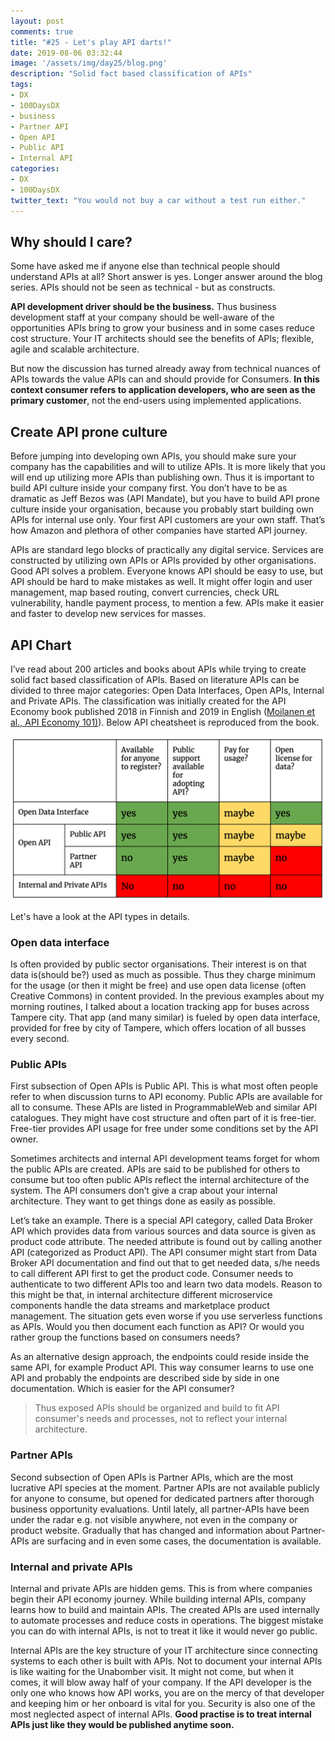 ```yaml
---
layout: post
comments: true
title: "#25 - Let's play API darts!"
date: 2019-08-06 03:32:44
image: '/assets/img/day25/blog.png'
description: "Solid fact based classification of APIs"
tags:
- DX 
- 100DaysDX
- business
- Partner API
- Open API 
- Public API
- Internal API
categories:
- DX
- 100DaysDX
twitter_text: "You would not buy a car without a test run either."
---
```


## Why should I care?

Some have asked me if anyone else than technical people should understand APIs at all? Short answer is yes. Longer answer around the blog series. APIs should not be seen as technical - but as constructs. 

**API development driver should be the business.** Thus business development staff at your company should be well-aware of the opportunities APIs bring to grow your business and in some cases reduce cost structure. Your IT architects should see the benefits of APIs; flexible, agile and scalable architecture. 

But now the discussion has turned already away from technical nuances of APIs towards the value APIs can and should provide for Consumers. **In this context consumer refers to application developers, who are seen as the primary customer**, not the end-users using implemented applications.

## Create API prone culture

Before jumping into developing own APIs, you should make sure your company has the capabilities and will to utilize APIs. It is more likely that you will end up utilizing more APIs than publishing own. Thus it is important to build API culture inside your company first. You don’t have to be as dramatic as Jeff Bezos was (API Mandate), but you have to build API prone culture inside your organisation, because you probably start building own APIs for internal use only. Your first API customers are your own staff. That’s how Amazon and plethora of other companies have started API journey. 

APIs are standard lego blocks of practically any digital service. Services are constructed by utilizing own APIs or APIs provided by other organisations. Good API solves a problem. Everyone knows API should be easy to use, but API should be hard to make mistakes as well. It might offer login and user management, map based routing, convert currencies, check URL vulnerability, handle payment process, to mention a few. APIs make it easier and faster to develop new services for masses. 

## API Chart

I’ve read about 200 articles and books about APIs while trying to create solid fact based classification of APIs. Based on literature APIs can be divided to three major categories: Open Data Interfaces, Open APIs, Internal and Private APIs. The classification was initially created for the API Economy book published 2018 in Finnish and 2019 in English ([Moilanen et al., API Economy 101)](https://www.amazon.com/API-Economy-101-Jarkko-Moilanen/dp/9528008496)). Below API cheatsheet is reproduced from the book. 

<img itemprop="image" src="/assets/img/day25/api-chart.png" alt="{{site.name}}">

Let's have a look at the API types in details. 

### Open data interface 

Is often provided by public sector organisations. Their interest is on that data is(should be?) used as much as possible. Thus they charge minimum for the usage (or then it might be free) and use open data license (often Creative Commons) in content provided. In the previous examples about my morning routines, I talked about a location tracking app for buses across Tampere city. That app (and many similar) is fueled by open data interface, provided for free by city of Tampere, which offers location of all busses every second.  

### Public APIs

First subsection of Open APIs is Public API. This is what most often people refer to when discussion turns to API economy. Public APIs are available for all to consume. These APIs are listed in ProgrammableWeb and similar API catalogues. They might have cost structure and often part of it is free-tier. Free-tier provides API usage for free under some conditions set by the API owner. 

Sometimes architects and internal API development teams forget for whom the public APIs are created. APIs are said to be published for others to consume but too often public APIs reflect the internal architecture of the system. The API consumers don’t give a crap about your internal architecture. They want to get things done as easily as possible. 

Let’s take an example.  There is a special API category, called Data Broker API which provides data from various sources and data source is given as product code attribute. The needed attribute is found out by calling another API (categorized as Product API). The API consumer might start from Data Broker API documentation and find out that to get needed data, s/he needs to call different API first to get the product code. Consumer needs to authenticate to two different APIs too and learn two data models. Reason to this might be that, in internal architecture different microservice components handle the data streams and marketplace product management. The situation gets even worse if you use serverless functions as APIs. Would you then document each function as API? Or would you rather group the functions based on consumers needs? 

As an alternative design approach, the endpoints could reside inside the same API, for example Product API. This way consumer learns to use one API and probably the endpoints are described side by side in one documentation. Which is easier for the API consumer?   

<blockquote>Thus exposed APIs should be organized and build to fit API consumer's needs and processes, not to reflect your internal architecture.</blockquote> 

### Partner APIs

Second subsection of Open APIs is Partner APIs, which are the most lucrative API species at the moment. Partner APIs are not available publicly for anyone to consume, but opened for dedicated partners after thorough business opportunity evaluations. Until lately, all partner-APIs have been under the radar e.g. not visible anywhere, not even in the company or product website. Gradually that has changed and information about Partner-APIs are surfacing and in even some cases, the documentation is available. 


### Internal and private APIs

Internal and private APIs are hidden gems. This is from where companies begin their API economy journey. While building internal APIs, company learns how to build and maintain APIs. The created APIs are used internally to automate processes and reduce costs in operations. The biggest mistake you can do with internal APIs, is not to treat it like it would never go public. 

Internal APIs are the key structure of your IT architecture since connecting systems to each other is built with APIs. Not to document your internal APIs is like waiting for the Unabomber visit. It might not come, but when it comes, it will blow away half of your company. If the API developer is the only one who knows how API works, you are on the mercy of that developer and keeping him or her onboard is vital for you. Security is also one of the most neglected aspect of internal APIs. **Good practise is to treat internal APIs just like they would be published anytime soon.**  
